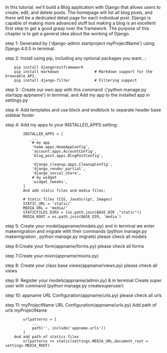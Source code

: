 In this tutorial, we’ll build a Blog application with Django that allows users to create, edit, and delete posts. The homepage will list all blog posts, and there will be a dedicated detail page for each individual post. Django is capable of making more advanced stuff but making a blog is an excellent first step to get a good grasp over the framework. The purpose of this chapter is to get a general idea about the working of Django.

step 1: Generated by ('django-admin startproject myProjectName') using Django 4.0.5 in terminal.

step 2: Install using pip, including any optional packages you want...:

        pip install djangorestframework
        pip install markdown                # Markdown support for the browsable API.
        pip install django-filter           # Filtering support

step 3 : Create our own app with this command :('python manage.py startapp appname') in terminal, and Add my app to the installed app in settings.py

step 4: Add templates and use block and endblock to separate header base sidebar footer


step 4: Add my apps to your INSTALLED_APPS setting:

            INSTALLED_APPS = [
                ...
               `# my app
                'home.apps.HomeAppConfig',
                'account.apps.AccountConfig',
                'blog_post.apps.BlogPostConfig',

                'django_cleanup.apps.CleanupConfig',
                'django_render_partial',
                'django_social_share',
                # my widget 
                'widget_tweaks',
            ]
            And add static files and media files:

            # Static files (CSS, JavaScript, Images)
            STATIC_URL = 'static/'
            MEDIA_URL = 'media/'
            STATICFILES_DIRS = [os.path.join(BASE_DIR ,"static")]
            MEDIA_ROOT = os.path.join(BASE_DIR, 'media')

step 5: Create your model(appname/models.py) and in terminal we enter makemigration and migrate with their commands
        (python manage.py makemigration ,
        python manage.py migrate)
please check all models

step 6:Create your form(appname/forms.py)
please check all forms

step 7:Create your mixin(appname/mixins.py)

step 8: Create your class base views(appname/views.py)
please check all views

step 9: Register your models(appname/admin.py) & in terminal Create super user with command (python manage.py createsuperuser)

step 10: appname URL Configuration(appname/urls.py)
please check all urls

step 11: myProjectName URL Configuration(appname/urls.py) 
        Add path of urls myProjectName

            urlpatterns = [
                ...
                path('', include('appname.urls'))
            ]
        And add path of statics files
            urlpatterns += static(settings.MEDIA_URL,document_root = settings.MEDIA_ROOT)
